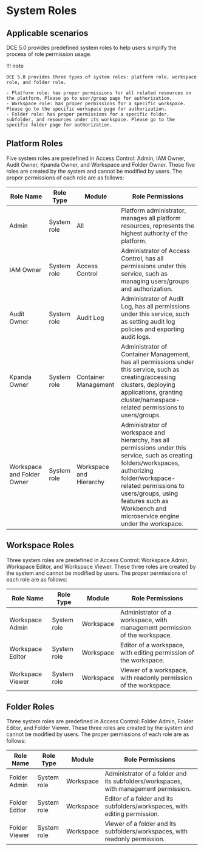 # System Roles

## Applicable scenarios

DCE 5.0 provides predefined system roles to help users simplify the process of role permission usage.

!!! note

    DCE 5.0 provides three types of system roles: platform role, workspace role, and folder role.

    - Platform role: has proper permissions for all related resources on the platform. Please go to user/group page for authorization.
    - Workspace role: has proper permissions for a specific workspace. Please go to the specific workspace page for authorization.
    - Folder role: has proper permissions for a specific folder, subfolder, and resources under its workspace. Please go to the specific folder page for authorization.

## Platform Roles

Five system roles are predefined in Access Control: Admin, IAM Owner, Audit Owner, Kpanda Owner, and Workspace and Folder Owner. These five roles are created by the system and cannot be modified by users. The proper permissions of each role are as follows:

| Role Name | Role Type | Module | Role Permissions |
| --- | --- | --- | --- |
| Admin | System role | All | Platform administrator, manages all platform resources, represents the highest authority of the platform. |
| IAM Owner | System role | Access Control | Administrator of Access Control, has all permissions under this service, such as managing users/groups and authorization. |
| Audit Owner | System role | Audit Log | Administrator of Audit Log, has all permissions under this service, such as setting audit log policies and exporting audit logs. |
| Kpanda Owner | System role | Container Management | Administrator of Container Management, has all permissions under this service, such as creating/accessing clusters, deploying applications, granting cluster/namespace-related permissions to users/groups. |
| Workspace and Folder Owner | System role | Workspace and Hierarchy | Administrator of workspace and hierarchy, has all permissions under this service, such as creating folders/workspaces, authorizing folder/workspace-related permissions to users/groups, using features such as Workbench and microservice engine under the workspace. |

## Workspace Roles

Three system roles are predefined in Access Control: Workspace Admin, Workspace Editor, and Workspace Viewer. These three roles are created by the system and cannot be modified by users. The proper permissions of each role are as follows:

| Role Name | Role Type | Module | Role Permissions |
| --- | --- | --- | --- |
| Workspace Admin | System role | Workspace | Administrator of a workspace, with management permission of the workspace. |
| Workspace Editor | System role | Workspace | Editor of a workspace, with editing permission of the workspace. |
| Workspace Viewer | System role | Workspace | Viewer of a workspace, with readonly permission of the workspace. |

## Folder Roles

Three system roles are predefined in Access Control: Folder Admin, Folder Editor, and Folder Viewer. These three roles are created by the system and cannot be modified by users. The proper permissions of each role are as follows:

| Role Name | Role Type | Module | Role Permissions |
| --- | --- | --- | --- |
| Folder Admin | System role | Workspace | Administrator of a folder and its subfolders/workspaces, with management permission. |
| Folder Editor | System role | Workspace | Editor of a folder and its subfolders/workspaces, with editing permission. |
| Folder Viewer | System role | Workspace | Viewer of a folder and its subfolders/workspaces, with readonly permission. |
